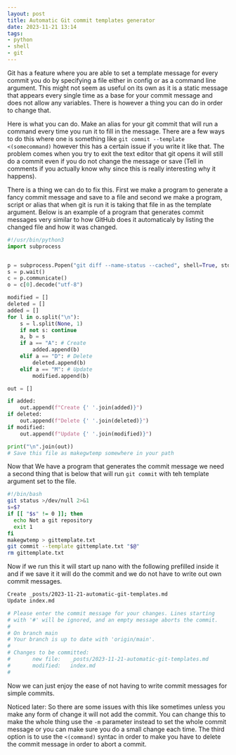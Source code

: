 ```yaml
---
layout: post
title: Automatic Git commit templates generator
date: 2023-11-21 13:14
tags:
- python
- shell
- git
---
```

Git has a feature where you are able to set a template message for every commit you do by specifying a file either in config or as a command line argument. This might not seem as useful on its own as it is a static message that appears every single time as a base for your commit message and does not allow any variables. There is however a thing you can do in order to change that.

Here is what you can do. Make an alias for your git commit that will run a command every time you run it to fill in the message. There are a few ways to do this where one is something like `git commit --template <(somecommand)` however this has a certain issue if you write it like that. The problem comes when you try to exit the text editor that git opens it will still do a commit even if you do not change the message or save (Tell in comments if you actually know why since this is really interesting why it happens).

There is a thing we can do to fix this. First we make a program to generate a fancy commit message and save to a file and second we make a program, script or alias that when git is run it is taking that file in as the template argument. Below is an example of a program that generates commit messages very similar to how GitHub does it automaticaly by listing the changed file and how it was changed.
```py
#!/usr/bin/python3
import subprocess


p = subprocess.Popen("git diff --name-status --cached", shell=True, stdout=subprocess.PIPE)
s = p.wait()
c = p.communicate()
o = c[0].decode("utf-8")

modified = []
deleted = []
added = []
for l in o.split("\n"):
    s = l.split(None, 1)
    if not s: continue
    a, b = s
    if a == "A": # Create
        added.append(b)
    elif a == "D": # Delete
        deleted.append(b)
    elif a == "M": # Update
        modified.append(b)

out = []

if added:
    out.append(f"Create {' '.join(added)}")
if deleted:
    out.append(f"Delete {' '.join(deleted)}")
if modified:
    out.append(f"Update {' '.join(modified)}")

print("\n".join(out))
# Save this file as makegwtemp somewhere in your path
```
Now that We have a program that generates the commit message we need a second thing that is below that will run `git commit` with teh template argument set to the file.
```bash
#!/bin/bash
git status >/dev/null 2>&1
s=$?
if [[ "$s" != 0 ]]; then
  echo Not a git repository
  exit 1
fi
makegwtemp > gittemplate.txt
git commit --template gittemplate.txt "$@"
rm gittemplate.txt
```
Now if we run this it will start up nano with the following prefilled inside it and if we save it it will do the commit and we do not have to write out own commit messages.
```sh
Create _posts/2023-11-21-automatic-git-templates.md
Update index.md

# Please enter the commit message for your changes. Lines starting
# with '#' will be ignored, and an empty message aborts the commit.
#
# On branch main
# Your branch is up to date with 'origin/main'.
#
# Changes to be committed:
#       new file:   _posts/2023-11-21-automatic-git-templates.md
#       modified:   index.md
#
```
Now we can just enjoy the ease of not having to write commit messages for simple commits.

Noticed later: So there are some issues with this like sometimes unless you make any form of change it will not add the commit. You can change this to make the whole thing use the `-m` parameter instead to set the whole commit message or you can make sure you do a small change each time. The third option is to use the `<(command)` syntac in order to make you have to delete the commit message in order to abort a commit.
